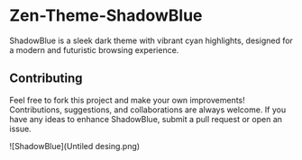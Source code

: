 # Zen-Theme-ShadowBlue

ShadowBlue is a sleek dark theme with vibrant cyan highlights, designed for a modern and futuristic browsing experience.

<h2>Contributing</h2>
<p>Feel free to fork this project and make your own improvements! Contributions, suggestions, and collaborations are always welcome. If you have any ideas to enhance ShadowBlue, submit a pull request or open an issue.</p>

![ShadowBlue](Untiled desing.png)
